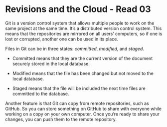 # Revisions and the Cloud - Read 03

Git is a version control system that allows multiple people to work on the same project at the same time. It’s a distributed version control system. This means that  the repositories are mirrored on all users’ computers, so if one is lost or corrupted, another one can be used in its place.

Files in Git can be in three states: *committed*, *modified*, and *staged*.

- Committed means that they are the current version of the document securely stored in the local database.

- Modified means that the file has been changed but not moved to the local database.

- Staged means that the file will be included the next time files are committed to the database.

Another feature is that Git can copy from remote repositories, such as GitHub. So you can store something on GitHub to share with everyone while working on a copy on your own computer. Once you’re ready to share your changes, you can push them to the remote repository.
